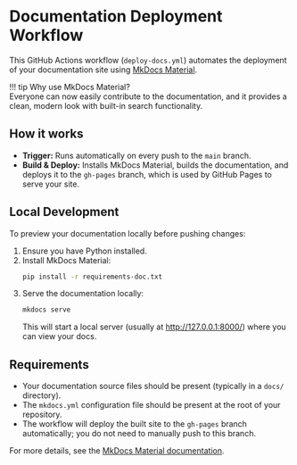 # Documentation Deployment Workflow

This GitHub Actions workflow (`deploy-docs.yml`) automates the deployment of your documentation site using [MkDocs Material](https://squidfunk.github.io/mkdocs-material/).

!!! tip
    Why use MkDocs Material?  
    Everyone can now easily contribute to the documentation, and it provides a clean, modern look with built-in search functionality.

## How it works

- **Trigger:** Runs automatically on every push to the `main` branch.
- **Build & Deploy:** Installs MkDocs Material, builds the documentation, and deploys it to the `gh-pages` branch, which is used by GitHub Pages to serve your site.

## Local Development

To preview your documentation locally before pushing changes:

1. Ensure you have Python installed.
2. Install MkDocs Material:
    ```sh
    pip install -r requirements-doc.txt
    ```
3. Serve the documentation locally:
    ```sh
    mkdocs serve
    ```
    This will start a local server (usually at http://127.0.0.1:8000/) where you can view your docs.

## Requirements

- Your documentation source files should be present (typically in a `docs/` directory).
- The `mkdocs.yml` configuration file should be present at the root of your repository.
- The workflow will deploy the built site to the `gh-pages` branch automatically; you do not need to manually push to this branch.

For more details, see the [MkDocs Material documentation](https://squidfunk.github.io/mkdocs-material/getting-started/).